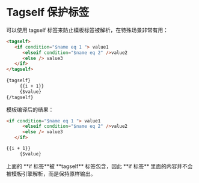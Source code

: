 # Tagself 保护标签

可以使用 tagself 标签来防止模板标签被解析，在特殊场景非常有用：

``` html
<tagself>     
   <if condition="$name eq 1 "> value1      
      <elseif condition="$name eq 2" />value2      
      <else /> value3      
   </if>      
</tagself>      
  
{tagself}   
     {{i + 1}} 
     {$value}
{/tagself} 
```

模板编译后的结果：

``` html
<if condition="$name eq 1 "> value1
      <elseif condition="$name eq 2" />value2
      <else /> value3
   </if>

{{i + 1}}
     {$value}
```

<p class="tip">上面的 **if 标签**被 **tagself** 标签包含，因此 **if 标签** 里面的内容并不会被模板引擎解析，而是保持原样输出。</p>
